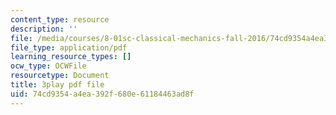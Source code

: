 ```yaml
---
content_type: resource
description: ''
file: /media/courses/8-01sc-classical-mechanics-fall-2016/74cd9354a4ea392f680e61184463ad8f_FSW9EQNZvxI.pdf
file_type: application/pdf
learning_resource_types: []
ocw_type: OCWFile
resourcetype: Document
title: 3play pdf file
uid: 74cd9354-a4ea-392f-680e-61184463ad8f
---
```

